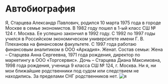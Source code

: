# Автобиография
Я, Старцева Александр Павлович, родился 10 марта 1975 года в городе Москве в семье экономистов.
В 1982 году пошел в 1-ый класс СШ № 124 г. Москва. Ее успешно закончил в 1992 году.
С 1992 по 1997 годы учился в Российском экономическом университете имени Г. В. Плеханова на финансовом факультете.
С 1997 года работаю финансовым аналитиком в ООО «Аркадия».
Женат. Состав семьи:
Жена – Старцева Анна Сергеевна, 1971 года рождения, директор по маркетингу в ООО «Торгсервис».
Дочь – Старцева Диана Максимовна, 1998 года рождения, ученица 9 класса СШ № 124, г. Москва.
Ни я, ни мои ближайшие родственники под судом или следствием не находились. За пределами СНГ родственников нет.
![я]([https://netology.ru/dist/public/images/logo-color-text_6748e2.svg](https://ltdfoto.ru/images/2023/12/18/BEZ-IMENI.jpg)https://ltdfoto.ru/images/2023/12/18/BEZ-IMENI.jpg)
